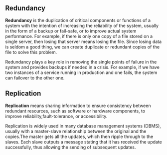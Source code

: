 ## Redundancy
__Redundancy__ is the duplication of critical components or functions of a system with the intention of increasing the reliability of the system, usually in the form of a backup or fail-safe, or to improve actual system performance. For example, if there is only one copy of a file stored on a single server, then losing that server means losing the file. Since losing data is seldom a good thing, we can create duplicate or redundant copies of the file to solve this problem.

Redundancy plays a key role in removing the single points of failure in the system and provides backups if needed in a crisis. For example, if we have two instances of a service running in production and one fails, the system can failover to the other one.

## Replication
__Replication__ means sharing information to ensure consistency between redundant resources, such as software or hardware components, to improve reliability,fault-tolerance, or accessibility.

Replication is widely used in many database management systems (DBMS), usually with a master-slave relationship between the original and the copies.The master gets all the updates, which then ripple through to the slaves. Each slave outputs a message stating that it has received the update successfully, thus allowing the sending of subsequent updates.
